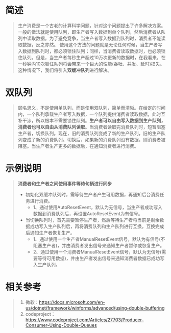 ﻿# 简述
>生产消费是一个古老的计算科学问题，针对这个问题提出了许多解决方案。一般的做法就是使用队列，即生产者写入数据到单个队列，然后消费者从队列中读取数据。为了避免竞争，当生产者写入数据到队列时，消费者不能读取数据，反之亦然。
>使用这个方法的问题就是无论任何时候，当生产者写入数据到队列时，都必须锁住队列；同样，当消费者读取数据时，也必须锁住队列。但是，当生产者每秒生产超过10万次更新的数据时，在我看来，在一秒钟内10次锁住队列将会带来一个巨大的性能(吞吐、并发、延时)损失。这种情况下，我们将引入**双缓冲队列**进行解决。
# 双队列
>顾名思义，不是使用单队列，而是使用双队列，简单而清晰。在给定的时间内，一个队列承载生产者写入数据，一个队列提供消费者读取数据，此时互补干涉，所以根本不需要锁住队列。**生产者可以自由写入数据到生产队列，消费者也可以自由从消费队列读取**。当消费者读取完消费队列时，短暂阻塞生产者，切换队列。现在，旧的消费队列变成了新的生产队列，旧的生产队列变成了新的消费队列。切换后，如果新的消费队列没有数据，则消费者被阻塞。当生产者生产更多的数据后，在通知消费者进行消费。
# 示例说明
>**消费者和生产者之间使用事件等待句柄进行同步**
>- 初始化双缓冲队列时，需等待生产者产生可用数据，再通知后台消费任务进行消费。
>    - 1、通过使用AutoResetEvent，默认为无信号，当生产者成功写入数据到消费队列后，再设置AutoResetEvent为有信号。
>- 当切换队列时，首先需要暂停生产者，然后等待生产者将当前是剩余数据成功写入生产队列后，再将消费队列和生产队列进行互换，互换完成后通知生产者恢复生产。
>    - 1、通过使用一个生产者ManualResetEvent信号，默认为有信号(不阻塞生产者)，并由消费者发出信号来通知生产者暂停或恢复生产。
>    - 2、通过使用一个消费者ManualResetEvent信号，默认为无信号(需要等待可用数据)，并由生产者发出信号来通知消费者数据已成功写入生产队列。
# 相关参考
>1. 微软：https://docs.microsoft.com/en-us/dotnet/framework/winforms/advanced/using-double-buffering
>2. codeproject：https://www.codeproject.com/Articles/27703/Producer-Consumer-Using-Double-Queues


